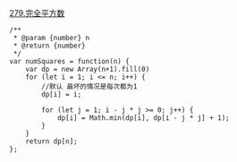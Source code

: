 [279.完全平方数](https://leetcode-cn.com/problems/perfect-squares/)

```
/**
 * @param {number} n
 * @return {number}
 */
var numSquares = function(n) {
    var dp = new Array(n+1).fill(0)
    for (let i = 1; i <= n; i++) {
        //默认 最坏的情况是每次都为1
        dp[i] = i; 
        
        for (let j = 1; i - j * j >= 0; j++) { 
            dp[i] = Math.min(dp[i], dp[i - j * j] + 1); 
        }
    }
    return dp[n];
};
```
